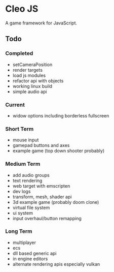 # Cleo JS

A game framework for JavaScript.

## Todo

### Completed

- setCameraPosition
- render targets
- load js modules
- refactor api with objects
- working linux build
- simple audio api

### Current

- widow options including borderless fullscreen

### Short Term

- mouse input
- gamepad buttons and axes
- example game (top down shooter probably)

### Medium Term

- add audio groups
- text rendering
- web target with emscripten
- dev logs
- transform, mesh, shader api
- 3d example game (probably doom clone)
- virtual file system
- ui system
- input overhaul/button remapping

### Long Term

- multiplayer
- ecs
- dll based generic api
- in engine editors
- alternate rendering apis especially vulkan
